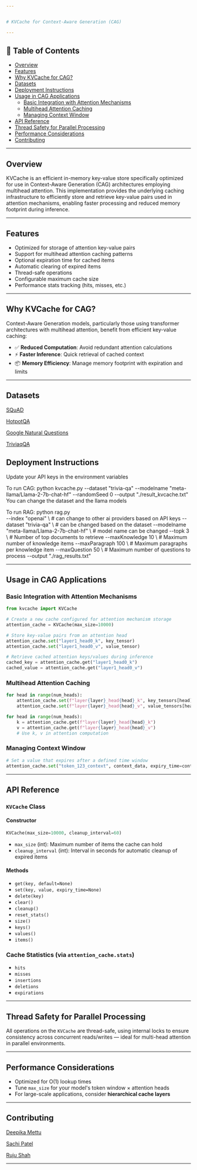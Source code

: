```yaml
---


# KVCache for Context-Aware Generation (CAG)

---
```


## 📑 Table of Contents

- [Overview](#overview)
- [Features](#features)
- [Why KVCache for CAG?](#why-kvcache-for-cag)
- [Datasets](#datasets)
- [Deployment Instructions](#deployment-instructions)
- [Usage in CAG Applications](#usage-in-cag-applications)
  - [Basic Integration with Attention Mechanisms](#basic-integration-with-attention-mechanisms)
  - [Multihead Attention Caching](#multihead-attention-caching)
  - [Managing Context Window](#managing-context-window)
- [API Reference](#api-reference)
- [Thread Safety for Parallel Processing](#thread-safety-for-parallel-processing)
- [Performance Considerations](#performance-considerations)
- [Contributing](#contributing)

---

## Overview

KVCache is an efficient in-memory key-value store specifically optimized for use in Context-Aware Generation (CAG) architectures employing multihead attention. This implementation provides the underlying caching infrastructure to efficiently store and retrieve key-value pairs used in attention mechanisms, enabling faster processing and reduced memory footprint during inference.

---

## Features

- Optimized for storage of attention key-value pairs
- Support for multihead attention caching patterns
- Optional expiration time for cached items
- Automatic clearing of expired items
- Thread-safe operations
- Configurable maximum cache size
- Performance stats tracking (hits, misses, etc.)

---

## Why KVCache for CAG?

Context-Aware Generation models, particularly those using transformer architectures with multihead attention, benefit from efficient key-value caching:

- ✅ **Reduced Computation**: Avoid redundant attention calculations
- ⚡ **Faster Inference**: Quick retrieval of cached context
- 📦 **Memory Efficiency**: Manage memory footprint with expiration and limits

---

## Datasets
<p><a href="https://www.kaggle.com/api/v1/datasets/download/stanfordu/stanford-question-answering-dataset" target="_blank">SQuAD</a></p>
<p><a href="https://www.kaggle.com/api/v1/datasets/download/jeromeblanchet/hotpotqa-question-answering-dataset" target="_blank">HotpotQA</a></p>
<p><a href="https://ai.google.com/research/NaturalQuestions/download" target="_blank">Google Natural Questions</a></p>
<p><a href="https://huggingface.co/datasets/mandarjoshi/trivia_qa" target="_blank">TriviaqQA</a></p>

## Deployment Instructions
Update your API keys in the environment variables

To run CAG:
python kvcache.py --dataset "trivia-qa" --modelname "meta-llama/Llama-2-7b-chat-hf" --randomSeed 0 --output "./result_kvcache.txt"
You can change the dataset and the llama models

To run RAG:
python rag.py \
    --index "openai" \           # can change to other ai providers based on API keys
    --dataset "trivia-qa" \    # can be changed based on the dataset
    --modelname "meta-llama/Llama-2-7b-chat-hf" \ # model name can be changed
    --topk 3 \                 # Number of top documents to retrieve
    --maxKnowledge 10 \        # Maximum number of knowledge items
    --maxParagraph 100 \       # Maximum paragraphs per knowledge item
    --maxQuestion 50 \         # Maximum number of questions to process
    --output "./rag_results.txt"

---

## Usage in CAG Applications

### Basic Integration with Attention Mechanisms

```python
from kvcache import KVCache

# Create a new cache configured for attention mechanism storage
attention_cache = KVCache(max_size=10000)

# Store key-value pairs from an attention head
attention_cache.set("layer1_head0_k", key_tensor)
attention_cache.set("layer1_head0_v", value_tensor)

# Retrieve cached attention keys/values during inference
cached_key = attention_cache.get("layer1_head0_k")
cached_value = attention_cache.get("layer1_head0_v")
```

### Multihead Attention Caching

```python
for head in range(num_heads):
    attention_cache.set(f"layer{layer}_head{head}_k", key_tensors[head])
    attention_cache.set(f"layer{layer}_head{head}_v", value_tensors[head])

for head in range(num_heads):
    k = attention_cache.get(f"layer{layer}_head{head}_k")
    v = attention_cache.get(f"layer{layer}_head{head}_v")
    # Use k, v in attention computation
```

### Managing Context Window

```python
# Set a value that expires after a defined time window
attention_cache.set("token_123_context", context_data, expiry_time=context_window_size)
```

---

## API Reference

### `KVCache` Class

#### Constructor

```python
KVCache(max_size=10000, cleanup_interval=60)
```

- `max_size` (int): Maximum number of items the cache can hold
- `cleanup_interval` (int): Interval in seconds for automatic cleanup of expired items

#### Methods

- `get(key, default=None)`
- `set(key, value, expiry_time=None)`
- `delete(key)`
- `clear()`
- `cleanup()`
- `reset_stats()`
- `size()`
- `keys()`
- `values()`
- `items()`

### Cache Statistics (via `attention_cache.stats`)

- `hits`
- `misses`
- `insertions`
- `deletions`
- `expirations`

---

## Thread Safety for Parallel Processing

All operations on the `KVCache` are thread-safe, using internal locks to ensure consistency across concurrent reads/writes — ideal for multi-head attention in parallel environments.

---

## Performance Considerations

- Optimized for O(1) lookup times
- Tune `max_size` for your model's token window × attention heads
- For large-scale applications, consider **hierarchical cache layers**

---

## Contributing
<p><a href="https://github.com/deepikasai-mettu" target="_blank">Deepika Mettu</a></p>

<p><a href="https://github.com/Sachiprogrammer" target="_blank">Sachi Patel</a></p>

<p><a href="https://github.com/ruju0901" target="_blank">Ruju Shah</a></p>

---
